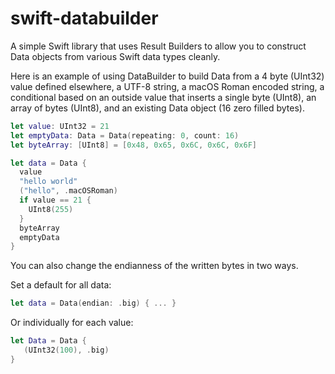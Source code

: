 # swift-databuilder
A simple Swift library that uses Result Builders to allow you to construct Data objects from various Swift data types cleanly.

Here is an example of using DataBuilder to build Data from a 4 byte (UInt32) value defined elsewhere, a UTF-8 string, a macOS Roman encoded string, a conditional based on an outside value that inserts a single byte (UInt8), an array of bytes (UInt8), and an existing Data object (16 zero filled bytes).

```swift
let value: UInt32 = 21
let emptyData: Data = Data(repeating: 0, count: 16)
let byteArray: [UInt8] = [0x48, 0x65, 0x6C, 0x6C, 0x6F]

let data = Data {
  value
  "hello world"
  ("hello", .macOSRoman)
  if value == 21 {
    UInt8(255)
  }
  byteArray
  emptyData
}
```

You can also change the endianness of the written bytes in two ways.

Set a default for all data: 

```swift
let data = Data(endian: .big) { ... }
```

Or individually for each value:

```swift
let Data = Data {
   (UInt32(100), .big)
}
```
